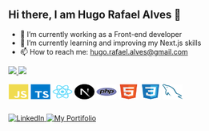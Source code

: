 ## Hi there, I am Hugo Rafael Alves 👋

- 🔭 I’m currently working as a Front-end developer
- 🌱 I’m currently learning and improving my Next.js skills
- 📫 How to reach me: hugo.rafael.alves@gmail.com

<div>
  <a href="https://github.com/hrafaelalves">
    <img height="180em" src="https://github-readme-stats.vercel.app/api?username=hrafaelalves&show_icons=true&theme=dark" />
    <img height="180em" src="https://github-readme-stats.vercel.app/api/top-langs/?username=hrafaelalves&layout=compact&theme=dark" />
  </a>
</div>

<div style="display: inline_block"><br>
  <img align="center" alt="Hugo Rafael Alves-Js" height="30" width="40" src="https://raw.githubusercontent.com/devicons/devicon/master/icons/javascript/javascript-plain.svg" title="JavaScript" />
  <img align="center" alt="Hugo Rafael Alves-Js" height="30" width="40" src="https://raw.githubusercontent.com/devicons/devicon/master/icons/typescript/typescript-plain.svg" title="Typescript" />
  <img align="center" alt="Hugo Rafael Alves-Js" height="30" width="40" src="https://raw.githubusercontent.com/devicons/devicon/master/icons/react/react-original.svg" title="React.js"/>
  <img align="center" alt="Hugo Rafael Alves-Js" height="30" width="40" src="https://raw.githubusercontent.com/devicons/devicon/master/icons/nextjs/nextjs-original.svg" title="Next.js" />
  <img align="center" alt="Hugo Rafael Alves-Js" height="30" width="40" src="https://raw.githubusercontent.com/devicons/devicon/master/icons/php/php-original.svg" title="PHP" />
  <img align="center" alt="Hugo Rafael Alves-Js" height="30" width="40" src="https://raw.githubusercontent.com/devicons/devicon/master/icons/html5/html5-original.svg" title="HTML5" />
  <img align="center" alt="Hugo Rafael Alves-Js" height="30" width="40" src="https://raw.githubusercontent.com/devicons/devicon/master/icons/css3/css3-original.svg" title="CSS3" />
  <img align="center" alt="Hugo Rafael Alves-Js" height="30" width="40" src="https://raw.githubusercontent.com/devicons/devicon/master/icons/mysql/mysql-original.svg" title="MySql" />
</div>

## 

<div>
  <a href="https://www.linkedin.com/in/hugorafaelalves" target="_blank" style="textDecoration:none;">
    <img height="30em" src="https://img.shields.io/badge/LinkedIn-0077B5?style=for-the-badge&logo=linkedin&logoColor=white" alt="LinkedIn"/>
  </a>
  <a href="https://hugorafaelalves.com.br" target="_blank" style="text_decoration:none;">
    <img height="30em" src="https://img.shields.io/website-up-down-green-red/http/monip.org.svg" alt="My Portifolio"/>
   </a>
</div>

<!-- ![Snake commit animation](https://github.com/hrafaelalves/hrafaelalves/blob/output/github-contribution-grid-snake.svg) -->
